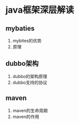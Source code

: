 # java框架深层解读


## mybaties
1. mybites的优势
2. 原理

## dubbo架构
1. dubbo的架构原理
2. dubbo支持的协议

## maven
1. maven的生命周期
2. maven的作用